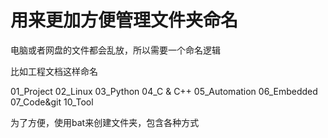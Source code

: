 # 用来更加方便管理文件夹命名

电脑或者网盘的文件都会乱放，所以需要一个命名逻辑

比如工程文档这样命名

01_Project 
02_Linux 
03_Python 
04_C & C++ 
05_Automation 
06_Embedded 
07_Code&git 
10_Tool 

为了方便，使用bat来创建文件夹，包含各种方式

